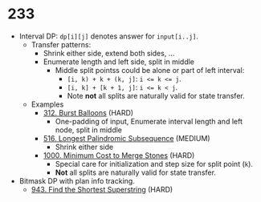# 233



- Interval DP: `dp[i][j]` denotes answer for `input[i..j]`. 
  - Transfer patterns: 
    - Shrink either side, extend both sides, ...
    - Enumerate length and left side, split in middle
      - Middle split pointss could be alone or part of left interval: 
        - `[i, k) + k + (k, j]`: `i <= k <= j`. 
        - `[i, k] + [k + 1, j]`: `i <= k < j`. 
        - Note **not** all splits are naturally valid for state transfer. 
  - Examples
    - [312. Burst Balloons](https://leetcode.com/problems/burst-balloons/) (HARD)
      - One-padding of input, Enumerate interval length and left node, split in middle
    - [516. Longest Palindromic Subsequence](https://leetcode.com/problems/longest-palindromic-subsequence/) (MEDIUM)
      - Shrink either side
    - [1000. Minimum Cost to Merge Stones](https://leetcode.com/problems/minimum-cost-to-merge-stones/) (HARD)
      - Special care for initialization and step size for split point (`k`). 
      - **Not** all splits are naturally valid for state transfer. 
- Bitmask DP with plan info tracking.
  - [943. Find the Shortest Superstring](https://leetcode.com/problems/find-the-shortest-superstring/) (HARD) 







